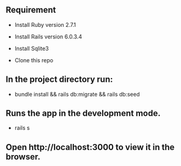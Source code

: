 ## Requirement
* Install Ruby version 2.7.1

* Install Rails version 6.0.3.4

* Install Sqlite3

* Clone this repo

## In the project directory run:
* bundle install && rails db:migrate && rails db:seed

## Runs the app in the development mode.
* rails s

## Open http://localhost:3000 to view it in the browser.
